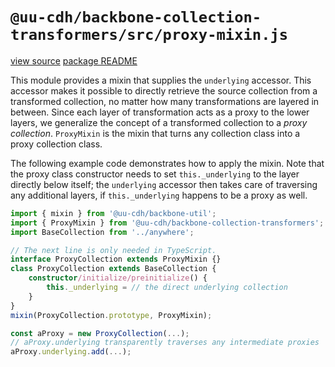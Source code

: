 # `@uu-cdh/backbone-collection-transformers/src/proxy-mixin.js`

[view source](https://github.com/CentreForDigitalHumanities/backbone-collection-transformers/tree/main/src/proxy-mixin.js)
[package README](../README.md)

This module provides a mixin that supplies the `underlying` accessor. This accessor makes it possible to directly retrieve the source collection from a transformed collection, no matter how many transformations are layered in between. Since each layer of transformation acts as a proxy to the lower layers, we generalize the concept of a transformed collection to a *proxy collection*. `ProxyMixin` is the mixin that turns any collection class into a proxy collection class.

The following example code demonstrates how to apply the mixin. Note that the proxy class constructor needs to set `this._underlying` to the layer directly below itself; the `underlying` accessor then takes care of traversing any additional layers, if `this._underlying` happens to be a proxy as well.

```typescript
import { mixin } from '@uu-cdh/backbone-util';
import { ProxyMixin } from '@uu-cdh/backbone-collection-transformers';
import BaseCollection from '../anywhere';

// The next line is only needed in TypeScript.
interface ProxyCollection extends ProxyMixin {}
class ProxyCollection extends BaseCollection {
    constructor/initialize/preinitialize() {
        this._underlying = // the direct underlying collection
    }
}
mixin(ProxyCollection.prototype, ProxyMixin);

const aProxy = new ProxyCollection(...);
// aProxy.underlying transparently traverses any intermediate proxies
aProxy.underlying.add(...);
```
